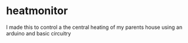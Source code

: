 # heatmonitor
I made this to control a the central heating of my parents house using an arduino and basic circuitry

